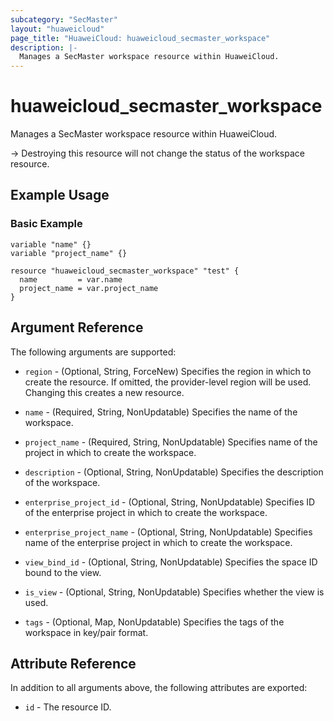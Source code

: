 ```yaml
---
subcategory: "SecMaster"
layout: "huaweicloud"
page_title: "HuaweiCloud: huaweicloud_secmaster_workspace"
description: |-
  Manages a SecMaster workspace resource within HuaweiCloud.
---
```


# huaweicloud_secmaster_workspace

Manages a SecMaster workspace resource within HuaweiCloud.

-> Destroying this resource will not change the status of the workspace resource.

## Example Usage

### Basic Example

```hcl
variable "name" {}
variable "project_name" {}

resource "huaweicloud_secmaster_workspace" "test" {
  name         = var.name
  project_name = var.project_name
}
```

## Argument Reference

The following arguments are supported:

* `region` - (Optional, String, ForceNew) Specifies the region in which to create the resource.
  If omitted, the provider-level region will be used.
  Changing this creates a new resource.

* `name` - (Required, String, NonUpdatable) Specifies the name of the workspace.

* `project_name` - (Required, String, NonUpdatable) Specifies name of the project in which to create the workspace.

* `description` - (Optional, String, NonUpdatable) Specifies the description of the workspace.

* `enterprise_project_id` - (Optional, String, NonUpdatable) Specifies ID of the enterprise project
  in which to create the workspace.

* `enterprise_project_name` - (Optional, String, NonUpdatable) Specifies name of the enterprise project
  in which to create the workspace.

* `view_bind_id` - (Optional, String, NonUpdatable) Specifies the space ID bound to the view.

* `is_view` - (Optional, String, NonUpdatable) Specifies whether the view is used.

* `tags` - (Optional, Map, NonUpdatable) Specifies the tags of the workspace in key/pair format.

## Attribute Reference

In addition to all arguments above, the following attributes are exported:

* `id` - The resource ID.
